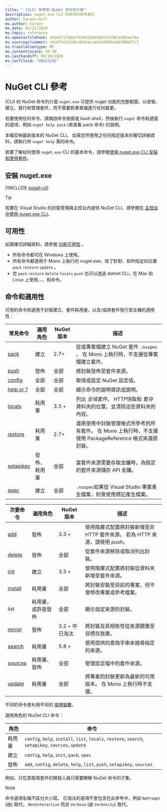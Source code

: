 ```yaml
---
title: " (CLI) 參考的 NuGet 命令列介面"
description: nuget.exe CLI 的命令列參考索引
author: karann-msft
ms.author: karann
ms.date: 01/23/2018
ms.topic: reference
ms.openlocfilehash: e9343f1fdddcf839322849925372587e685aef4a
ms.sourcegitcommit: cbc87fe51330cdd3eacaad3e8656eb4258882fc7
ms.translationtype: MT
ms.contentlocale: zh-TW
ms.lasthandoff: 08/19/2020
ms.locfileid: "88623145"
---
```

# <a name="nuget-cli-reference"></a>NuGet CLI 參考

 (CLI) 的 NuGet 命令列介面 `nuget.exe` 可提供 nuget 功能的完整範圍，以安裝、建立、發行和管理套件，而不需要對專案檔進行任何變更。

若要使用任何命令，請開啟命令視窗或 bash shell，然後執行 `nuget` 命令和適當的選項，例如 `nuget help pack` (來查看 pack 命令) 的說明。

本檔反映最新版本的 NuGet CLI。 如需您所使用之任何指定版本的確切詳細資料，請執行所 `nuget help` 需的命令。

若要了解如何使用 `nuget.exe` CLI 的基本命令，請參閱[使用 nuget.exe CLI 安裝和使用套件](../consume-packages/install-use-packages-nuget-cli.md)。

## <a name="installing-nugetexe"></a>安裝 nuget.exe

[!INCLUDE [install-cli](../includes/install-cli.md)]

> [!Tip]
> 若要在 Visual Studio 的封裝管理員主控台內提供 NuGet CLI，請參閱在 [主控台中使用 nuget.exe CLI](../consume-packages/install-use-packages-powershell.md#use-the-nugetexe-cli-in-the-console)。

## <a name="availability"></a>可用性

如需確切詳細資料，請參閱 [功能可用性](../install-nuget-client-tools.md#feature-availability) 。

- 所有命令都可在 Windows 上使用。
- 所有命令都適用于 Mono 上執行的 nuget.exe，除了針對、和所指定的位置 `pack` `restore` `update` 。
- 您 `pack` `restore` `delete` `locals` `push` 也可以透過 dotnet CLI，在 Mac 和 Linux 上使用、、、和命令。

## <a name="commands-and-applicability"></a>命令和適用性

可用的命令和適用于封裝建立、套件耗用量，以及/或將套件發行至主機的適用性：

| 常見命令 | 適用角色 | NuGet 版本 | 描述 |
| --- | --- | --- | --- |
| [pack](cli-reference/cli-ref-pack.md) | 建立 | 2.7+ | 從或專案檔建立 NuGet 套件 `.nuspec` 。 在 Mono 上執行時，不支援從專案檔建立套件。 |
| [push](cli-reference/cli-ref-push.md) | 發佈 | 全部 | 將封裝發佈至套件來源。 |
| [config](cli-reference/cli-ref-config.md) | 全部 | 全部 | 取得或設定 NuGet 設定值。 |
| [help or ?](cli-reference/cli-ref-help.md) | 全部 | 全部 | 顯示命令的說明資訊或說明。 |
| [locals](cli-reference/cli-ref-locals.md) | 耗用量 | 3.3 + | 列出 *全域套件*、 *HTTP*快取和 *暫存* 資料夾的位置，並清除這些資料夾的內容。 |
| [restore](cli-reference/cli-ref-restore.md) | 耗用量 | 2.7+ | 還原使用中封裝管理格式所參考的所有套件。 在 Mono 上執行時，不支援使用 PackageReference 格式來還原封裝。 |
| [setapikey](cli-reference/cli-ref-setapikey.md) | 發佈、耗用量 | 全部 | 當套件來源需要存取金鑰時，為指定的套件來源儲存 API 金鑰。 |
| [spec](cli-reference/cli-ref-spec.md) | 建立 | 全部 | `.nuspec`如果從 Visual Studio 專案產生檔案，則會使用標記產生檔案。 |

| 次要命令 | 適用角色 | NuGet 版本 | 描述 |
| --- | --- | --- | --- |
| [add](cli-reference/cli-ref-add.md) | 發佈 | 3.3 + | 使用階層式配置將封裝新增至非 HTTP 套件來源。 若為 HTTP 來源，請使用 *push*。 |
| [delete](cli-reference/cli-ref-delete.md) | 發佈 | 全部 | 從套件來源移除或取消列出封裝。 |
| [init](cli-reference/cli-ref-init.md) | 建立 | 3.3 + | 使用階層式配置將封裝從資料夾新增至套件來源。 |
| [install](cli-reference/cli-ref-install.md) | 耗用量 | 全部 | 將封裝安裝至目前的專案，但不會修改專案或參考檔案。 |
| list | 耗用量，或許是發佈 | 全部 | 顯示指定來源的封裝。 |
| [mirror](cli-reference/cli-ref-mirror.md) | 發佈 | 3.2 + 中已淘汰 | 將封裝及其相依性從來源鏡像至目標存放庫。 |
| [search](cli-reference/cli-ref-search.md) | 耗用量 | 5.8 + | 使用提供的查詢字串來搜尋指定的來源。 |
| [sources](cli-reference/cli-ref-sources.md) | 耗用量、發佈 | 全部 | 管理設定檔中的套件來源。 |
| [update](cli-reference/cli-ref-update.md) | 耗用量 | 全部 | 將專案的封裝更新為最新的可用版本。 在 Mono 上執行時不支援。 |

不同的命令會利用不同的 [環境變數](cli-reference/cli-ref-environment-variables.md)。

適用角色的 NuGet CLI 命令：

| 角色 | 命令 |
| --- | --- |
| 耗用量 | `config`, `help`, `install`, `list`, `locals`, `restore`, `search`, `setapikey`, `sources`, `update` |
| 建立 | `config`, `help`, `init`, `pack`, `spec` |
| 發佈 | `add`, `config`, `delete`, `help`, `list`, `push`, `setapikey`, `sources` |

例如，只在意取用套件的開發人員只需要瞭解 NuGet 命令的子集。

> [!Note]
> 命令選項名稱不區分大小寫。 已淘汰的選項不會包含在此參考中，例如 `NoPrompt` (由) 取代， `NonInteractive` 而且 `Verbose` (由 `Verbosity`) 取代。
